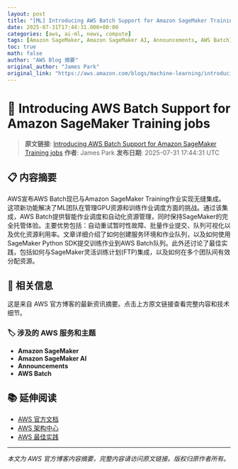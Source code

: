 ```yaml
---
layout: post
title: "[ML] Introducing AWS Batch Support for Amazon SageMaker Training jobs"
date: 2025-07-31T17:44:31.000+00:00
categories: [aws, ai-ml, news, compute]
tags: [Amazon SageMaker, Amazon SageMaker AI, Announcements, AWS Batch]
toc: true
math: false
author: "AWS Blog 摘要"
original_author: "James Park"
original_link: "https://aws.amazon.com/blogs/machine-learning/introducing-aws-batch-support-for-amazon-sagemaker-training-jobs/"
---
```


# 🤖 Introducing AWS Batch Support for Amazon SageMaker Training jobs

> **原文链接**: [Introducing AWS Batch Support for Amazon SageMaker Training jobs](https://aws.amazon.com/blogs/machine-learning/introducing-aws-batch-support-for-amazon-sagemaker-training-jobs/)
> **作者**: James Park
> **发布日期**: 2025-07-31 17:44:31 UTC

## 📋 内容摘要

AWS宣布AWS Batch现已与Amazon SageMaker Training作业实现无缝集成。这项新功能解决了ML团队在管理GPU资源和训练作业调度方面的挑战。通过该集成，AWS Batch提供智能作业调度和自动化资源管理，同时保持SageMaker的完全托管体验。主要优势包括：自动重试暂时性故障、批量作业提交、队列可视化以及优化资源利用率。文章详细介绍了如何创建服务环境和作业队列，以及如何使用SageMaker Python SDK提交训练作业到AWS Batch队列。此外还讨论了最佳实践，包括如何与SageMaker灵活训练计划(FTP)集成，以及如何在多个团队间有效分配资源。

## 🔗 相关信息

这是来自 AWS 官方博客的最新资讯摘要。点击上方原文链接查看完整内容和技术细节。

### 🏷️ 涉及的 AWS 服务和主题

- **Amazon SageMaker**
- **Amazon SageMaker AI**
- **Announcements**
- **AWS Batch**

## 📚 延伸阅读

- [AWS 官方文档](https://docs.aws.amazon.com/)
- [AWS 架构中心](https://aws.amazon.com/architecture/)
- [AWS 最佳实践](https://aws.amazon.com/architecture/well-architected/)

---

*本文为 AWS 官方博客内容摘要，完整内容请访问原文链接。版权归原作者所有。*